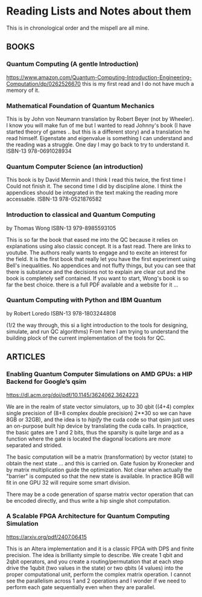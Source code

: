# Reading Lists and Notes about them


This is in chronological order and the mispell are all mine. 

## BOOKS

### Quantum Computing (A gentle Introduction)
https://www.amazon.com/Quantum-Computing-Introduction-Engineering-Computation/dp/0262526670
this is my first read and I do not have much a memory of it.

### Mathematical Foundation of Quantum Mechanics 
This is by John von Neumann translation by Robert Beyer (not by Wheeler). I know you will make fun of me but I wanted to read Johnny's book (I have started theory of games .. but this is a different story) and a translation he read himself. Eigenstate and eigenvalue is something I can understand and the reading was a struggle. One day I may go back to try to understand it. ISBN-13 978-0691028934

### Quantum Computer Science (an introduction) 
This book is by David Mermin and I think I read this twice, the first time I Could not finish it. The second time I did by discipline alone. I think the appendices should be integrated in the text making the reading more accessable.  ISBN-13  978-0521876582

### Introduction to classical and Quantum Computing
by Thomas Wong ISBN-13 979-8985593105

This is so far the book that eased me into the QC because it relies on explanations using also classic concept. It is a fast read. There are links to youtube. The authors really wants to engage and to excite an interest for the field. It is the first book that really let you have the first experiment using Bell's inequalities. No appendices and not fluffy things, but you can see that there is substance and the decisions not to explain are clear cut and the book is completely self contained. If you want to start, Wong's book is so far the best choice. there is a full PDF available and a website for it ... 

### Quantum Computing with Python and IBM Quantum 
by Robert Loredo ISBN-13 978-1803244808

(1/2 the way through, this si a light introduction to the tools for designing, simulate, and run QC algorithms) From here I am trying to understand the building plock of the current implementation of the tools for QC. 



## ARTICLES 

### Enabling Quantum Computer Simulations on AMD GPUs: a HIP Backend for Google’s qsim
https://dl.acm.org/doi/pdf/10.1145/3624062.3624223

We are in the realm of state vector simulators, up to 30 qbit ((4+4) complex single precision of (8+8 complex double precision) 2**30 so we can have 8GB or 32GB), and the idea is to _hipify_ the cuda code so that qsim just uses an on-purpose built hip device by translating the cuda calls.  In praqctice, the basic gates are 1 and 2 bits, thus the sparsity is quite large and as a function where the gate is located the diagonal locations are *more* separated and strided. 

The basic computation will be a matrix (transformation) by vector
(state) to obtain the next state ... and this is carried on. Gate
fusion by Kronecker and by matrix multiplication guide the
optimization. Not clear when actually the "barrier" is computed so
that the new state is available.  In practice 8GB will fit in one GPU
32 will require some smart division.

There may be a code generation of sparse matrix vector operation that can be encoded directly, and thus write a hip single shot computation. 

### A Scalable FPGA Architecture for Quantum Computing Simulation
https://arxiv.org/pdf/2407.06415

This is an Altera implementation and it is a classic FPGA with DPS and finite precision. The idea is brillianty simple to describe. 
We create 1 qbit and 2qbit operators, and you create a routing/permutation that at each step drive the 1qubit (two values in the state) or two qbits  (4 values) into the proper computational unit, perform the complex matrix operation. 
I cannot see the parallelism across 1 and 2 operations and I wonder if we need to perform each gate sequentially even when they are parallel. 



